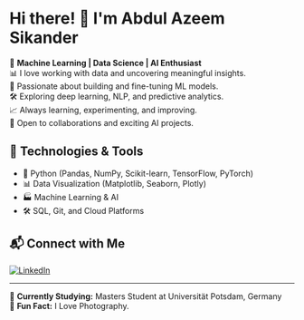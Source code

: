 # Hi there! 👋 I'm Abdul Azeem Sikander  

🚀 **Machine Learning | Data Science | AI Enthusiast**  
📊 I love working with data and uncovering meaningful insights.  
🤖 Passionate about building and fine-tuning ML models.  
🛠️ Exploring deep learning, NLP, and predictive analytics.  
📈 Always learning, experimenting, and improving.  
🤝 Open to collaborations and exciting AI projects.  

## 🔧 Technologies & Tools  
- 🐍 Python (Pandas, NumPy, Scikit-learn, TensorFlow, PyTorch)  
- 📊 Data Visualization (Matplotlib, Seaborn, Plotly)  
- 🏭 Machine Learning & AI  
- 🛠️ SQL, Git, and Cloud Platforms  

## 📬 Connect with Me  
[![LinkedIn](https://img.shields.io/badge/-LinkedIn-blue?style=flat&logo=linkedin&logoColor=white)](https://www.linkedin.com/in/azeemsikander) 

---
🌱 **Currently Studying:** Masters Student at Universität Potsdam, Germany  
📸 **Fun Fact:** I Love Photography. 

